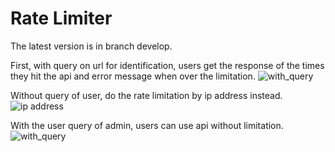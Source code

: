 # Rate Limiter
    
The latest version is in branch develop.
  
First, with query on url for identification, users get the response of the times they hit the api and error message when over the limitation.
![with_query](https://j.gifs.com/qQ7vPR.gif)
  
Without query of user, do the rate limitation by ip address instead. </br>
![ip address](https://j.gifs.com/z6vG27.gif)
  
With the user query of admin, users can use api without limitation.
![with_query](https://j.gifs.com/K81nWz.gif)
